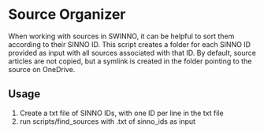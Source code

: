 # Source Organizer

When working with sources in SWINNO, it can be helpful to sort them according to their SINNO ID.
This script creates a folder for each SINNO ID provided as input with all sources associated with that ID.
By default, source articles are not copied, but a symlink is created in the folder pointing to the source on OneDrive.

## Usage
1. Create a txt file of SINNO IDs, with one ID per line in the txt file
2. run scripts/find_sources with .txt of sinno_ids as input 
